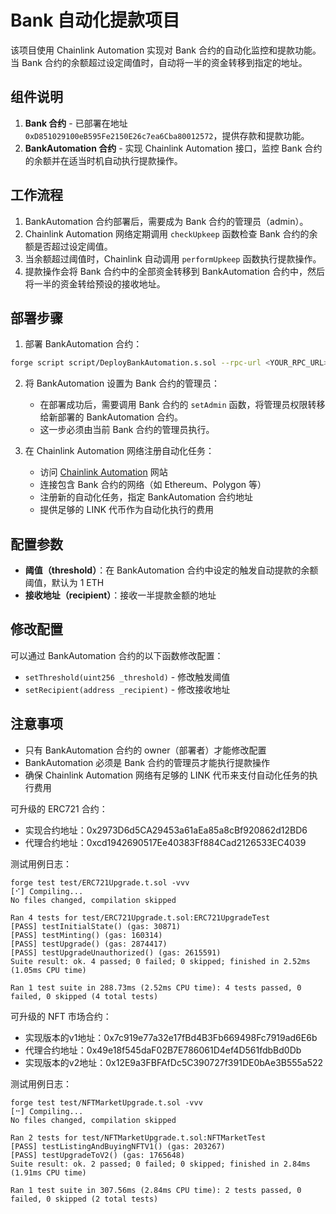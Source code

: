 # Bank 自动化提款项目

该项目使用 Chainlink Automation 实现对 Bank 合约的自动化监控和提款功能。当 Bank 合约的余额超过设定阈值时，自动将一半的资金转移到指定的地址。

## 组件说明

1. **Bank 合约** - 已部署在地址 `0xD851029100eB595Fe2150E26c7ea6Cba80012572`，提供存款和提款功能。
2. **BankAutomation 合约** - 实现 Chainlink Automation 接口，监控 Bank 合约的余额并在适当时机自动执行提款操作。

## 工作流程

1. BankAutomation 合约部署后，需要成为 Bank 合约的管理员（admin）。
2. Chainlink Automation 网络定期调用 `checkUpkeep` 函数检查 Bank 合约的余额是否超过设定阈值。
3. 当余额超过阈值时，Chainlink 自动调用 `performUpkeep` 函数执行提款操作。
4. 提款操作会将 Bank 合约中的全部资金转移到 BankAutomation 合约中，然后将一半的资金转给预设的接收地址。

## 部署步骤

1. 部署 BankAutomation 合约：

```bash
forge script script/DeployBankAutomation.s.sol --rpc-url <YOUR_RPC_URL> --private-key <YOUR_PRIVATE_KEY> --broadcast
```

2. 将 BankAutomation 设置为 Bank 合约的管理员：
   - 在部署成功后，需要调用 Bank 合约的 `setAdmin` 函数，将管理员权限转移给新部署的 BankAutomation 合约。
   - 这一步必须由当前 Bank 合约的管理员执行。

3. 在 Chainlink Automation 网络注册自动化任务：
   - 访问 [Chainlink Automation](https://automation.chain.link/) 网站
   - 连接包含 Bank 合约的网络（如 Ethereum、Polygon 等）
   - 注册新的自动化任务，指定 BankAutomation 合约地址
   - 提供足够的 LINK 代币作为自动化执行的费用

## 配置参数

- **阈值（threshold）**：在 BankAutomation 合约中设定的触发自动提款的余额阈值，默认为 1 ETH
- **接收地址（recipient）**：接收一半提款金额的地址

## 修改配置

可以通过 BankAutomation 合约的以下函数修改配置：

- `setThreshold(uint256 _threshold)` - 修改触发阈值
- `setRecipient(address _recipient)` - 修改接收地址

## 注意事项

- 只有 BankAutomation 合约的 owner（部署者）才能修改配置
- BankAutomation 必须是 Bank 合约的管理员才能执行提款操作
- 确保 Chainlink Automation 网络有足够的 LINK 代币来支付自动化任务的执行费用

可升级的 ERC721 合约：

- 实现合约地址：0x2973D6d5CA29453a61aEa85a8cBf920862d12BD6
- 代理合约地址：0xcd1942690517Ee40383Ff884Cad2126533EC4039

测试用例日志：

``````
forge test test/ERC721Upgrade.t.sol -vvv
[⠊] Compiling...
No files changed, compilation skipped

Ran 4 tests for test/ERC721Upgrade.t.sol:ERC721UpgradeTest
[PASS] testInitialState() (gas: 30871)
[PASS] testMinting() (gas: 160314)
[PASS] testUpgrade() (gas: 2874417)
[PASS] testUpgradeUnauthorized() (gas: 2615591)
Suite result: ok. 4 passed; 0 failed; 0 skipped; finished in 2.52ms (1.05ms CPU time)

Ran 1 test suite in 288.73ms (2.52ms CPU time): 4 tests passed, 0 failed, 0 skipped (4 total tests)
``````

可升级的 NFT 市场合约：

- 实现版本的v1地址：0x7c919e77a32e17fBd4B3Fb669498Fc7919ad6E6b
- 代理合约地址：0x49e18f545daF02B7E786061D4ef4D561fdbBd0Db
- 实现版本的v2地址：0x12E9a3FBFAfDc5C390727f391DE0bAe3B555a522

测试用例日志：

``````
forge test test/NFTMarketUpgrade.t.sol -vvv 
[⠒] Compiling...
No files changed, compilation skipped

Ran 2 tests for test/NFTMarketUpgrade.t.sol:NFTMarketTest
[PASS] testListingAndBuyingNFTV1() (gas: 203267)
[PASS] testUpgradeToV2() (gas: 1765648)
Suite result: ok. 2 passed; 0 failed; 0 skipped; finished in 2.84ms (1.91ms CPU time)

Ran 1 test suite in 307.56ms (2.84ms CPU time): 2 tests passed, 0 failed, 0 skipped (2 total tests)
``````

